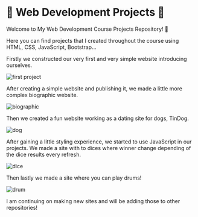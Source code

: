 # 🧙 Web Development Projects 🧙
Welcome to My Web Development Course Projects Repository! 🚀

Here you can find projects that I created throughout the course using HTML, CSS, JavaScript, Bootstrap...

Firstly we constructed our very first and very simple website introducing ourselves. 

![first project](https://github.com/emrekaanusta/Web-Development-Projects/assets/110676789/24bf54f2-1f88-4fd5-8767-a0bbaac721a3)

After creating a simple website and publishing it, we made a little more complex biographic website. 

![biographic](https://github.com/emrekaanusta/Web-Development-Projects/assets/110676789/a6a21027-9617-4b22-abff-4c070aa4a427)

Then we created a fun website working as a dating site for dogs, TinDog. 

![dog](https://github.com/emrekaanusta/Web-Development-Projects/assets/110676789/da44371c-5f58-4ca0-9850-07694b5df6d3)

After gaining a little styling experience, we started to use JavaScript in our projects. We made a site with to dices where winner change depending of the dice results every refresh. 

![dice](https://github.com/emrekaanusta/Web-Development-Projects/assets/110676789/460d5084-4503-4d84-a8b3-2558cae634b5)

Then lastly we made a site where you can play drums!

![drum](https://github.com/emrekaanusta/Web-Development-Projects/assets/110676789/5d091693-ab0d-440f-a75c-d5cd35eb33df)

I am continuing on making new sites and will be adding those to other repositories!




